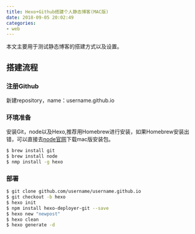 ```yaml
---
title: Hexo+Github搭建个人静态博客(MAC版)
date: 2018-09-05 20:02:49
categories: 
- web
---
```

本文主要用于测试静态博客的搭建方式以及设置。
<!-- more -->

## 搭建流程

### 注册Github
新建repository，name：username.github.io

### 环境准备
安装Git，node以及Hexo,推荐用Homebrew进行安装，如果Homebrew安装出错，可以直接去[node官网](https://nodejs.org/en/)下载mac版安装包。

```bash
$ brew install git
$ brew install node
$ nmp install -g hexo
```

### 部署
```bash
$ git clone github.com/username/username.github.io
$ git checkout -b hexo
$ hexo init
$ npm install hexo-deployer-git --save
$ hexo new "newpost"
$ hexo clean
$ hexo generate -d
```

